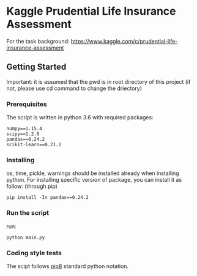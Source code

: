 # Kaggle Prudential Life Insurance Assessment

For the task background:
https://www.kaggle.com/c/prudential-life-insurance-assessment

## Getting Started
Important: it is assumed that the pwd is in root directory of this project (if not, please use cd command to change the driectory)

### Prerequisites
The script is written in python 3.6 with required packages:
```
numpy==1.15.4
scipy==1.2.0
pandas==0.24.2
scikit-learn==0.21.2
```

### Installing
os, time, pickle, warnings should be installed already when installing python. For installing specific version of package, you can install it as follow: (through pip)
```
pip install -Iv pandas==0.24.2
```

### Run the script

run:
```
python main.py
```

### Coding style tests

The scipt follows [pip8](https://www.python.org/dev/peps/pep-0008/) standard python notation.

